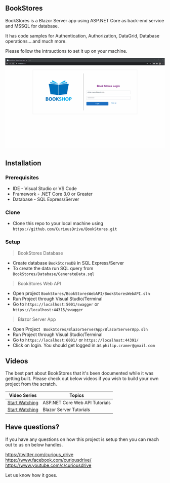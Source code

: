 ## BookStores

BookStores is a Blazor Server app using ASP.NET Core as back-end service and MSSQL for database. 

It has code samples for Authentication, Authorization, DataGrid, Database operations....and much more. 

Please follow the intrsuctions to set it up on your machine. 

![Demo_App](https://github.com/montrich09/BookStores/blob/master/Documents/Intro.gif)

## Installation

### Prerequisites

- IDE - Visual Studio or VS Code
- Framework - .NET Core 3.0 or Greater
- Database - SQL Express/Server

### Clone

- Clone this repo to your local machine using `https://github.com/CuriousDrive/BookStores.git`

### Setup

> BookStores Database
- Create database `BookStoresDB` in SQL Express/Server
- To create the data run SQL query from `BookStores/Database/GenerateData.sql` 

> BookStores Web API
- Open project `BookStores/BookStoresWebAPI/BookStoresWebAPI.sln`
- Run Project through Visual Studio/Terminal
- Go to `https://localhost:5001/swagger` or `https://localhost:44315/swagger`

> Blazor Server App
- Open Project ` BookStores/BlazorServerApp/BlazorServerApp.sln`
- Run Project through Visual Studio/Terminal
- Go to `https://localhost:6001/` or `https://localhost:44391/`
- Click on login. You should get logged in as `philip.cramer@gmail.com`

## Videos

The best part about BookStores that it's been documented while it was getting built. Please check out below videos if you wish to build your own project from the scratch.

| Video Series | Topics |
| ----- | ---- |
| [Start Watching](https://www.youtube.com/playlist?list=PL4WEkbdagHIQVbiTwos0E38VghMJA06OT) | ASP.NET Core Web API Tutorials  |
| [Start Watching](https://www.youtube.com/playlist?list=PL4WEkbdagHIR0RBe_P4bai64UDqZEbQap) | Blazor Server Tutorials |

## Have questions?

If you have any questions on how this project is setup then you can reach out to us on below handles.

https://twitter.com/curious_drive <br />
https://www.facebook.com/curiousdrive/ <br />
https://www.youtube.com/c/curiousdrive <br />

Let us know how it goes. 
